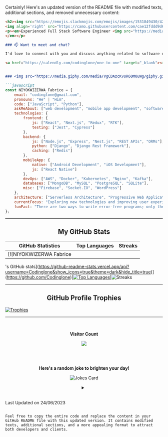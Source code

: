 Certainly! Here's an updated version of the README file with modified texts, additional sections, and removed unnecessary content:

```markdown
<h2><img src="https://emojis.slackmojis.com/emojis/images/1531849430/4246/blob-sunglasses.gif?1531849430" width="30"/> Hi there, I'm NIYOKWIZERWA Fabrice! <img src="https://media.giphy.com/media/12oufCB0MyZ1Go/giphy.gif" width="50"></h2>
<img align='right' src="https://camo.githubusercontent.com/cae12fddd9d6982901d82580bdf321d81fb299141098ca1c2d4891870827bf17/68747470733a2f2f6d69726f2e6d656469756d2e636f6d2f6d61782f313336302f302a37513379765349765f7430696f4a2d5a2e676966" width="230">
<p><em>Experienced Full Stack Software Engineer <img src="https://media.giphy.com/media/WUlplcMpOCEmTGBtBW/giphy.gif" width="30"> 
</em></p>

### 📫 Want to meet and chat?

I'd love to connect with you and discuss anything related to software development, web/mobile app development, or your project requirements. Please schedule a meeting with me using the link below:

<a href="https://calendly.com/codinglone/one-to-one" target="_blank"><img width="498" alt="meet_link" src="https://user-images.githubusercontent.com/15426564/144297439-f530f383-e73e-41e0-9914-a9b7d3f432e5.png"></a>


### <img src="https://media.giphy.com/media/VgCDAzcKvsR6OM0uWg/giphy.gif" width="50"> About Me

```javascript
const NIYOKWIZERWA_Fabrice = {
    email: "codinglone@gmail.com",
    pronouns: "He" | "Him",
    code: ["JavaScript", "Python"],
    askMeAbout: ["web development", "mobile app development", "software architecture"],
    technologies: {
        frontend: {
            js: ["React", "Next.js", "Redux", "RTK"],
            testing: ["Jest", "Cypress"]
        },
        backend: {
            js: ["Node.js", "Express", "Nest.js", "REST APIs", "ORMs"],
            python: ["Django", "Django Rest Framework"],
            caching: ["Redis"]
        },
        mobileApp: {
            native: ["Android Development", "iOS Development"],
            js: ["React Native"]
        },
        devOps: ["AWS", "Docker", "Kubernetes", "Nginx", "Kafka"],
        databases: ["MongoDB", "MySQL", "PostgreSQL", "SQLite"],
        misc: ["Firebase", "Socket.IO", "WordPress"]
    },
    architecture: ["Serverless Architecture", "Progressive Web Applications", "Single Page Applications"],
    currentFocus: "Exploring new technologies and improving user experiences",
    funFact: "There are two ways to write error-free programs; only the third one works"
};
```

---

<p align="center">
 <h2 align="center">My GitHub Stats</h2>

|GitHub Statistics|Top Languages|Streaks|
|-|-|-|
|[![NIYOKWIZERWA Fabrice

's GitHub stats](https://github-readme-stats.vercel.app/api?username=Codinglone&show_icons=true&theme=dark&hide_title=true)](https://github.com/Codinglone)|[![Top Languages](https://github-readme-stats.vercel.app/api/top-langs/?username=Codinglone&show_icons=true&theme=dark&layout=compact&hide_title=true)](https://github.com/Codinglone)|![Streaks](https://github-readme-streak-stats.herokuapp.com/?user=Codinglone&theme=dark)
<hr>

<p align="center">
  <h2 align="center">GitHub Profile Trophies</h2>
</p>

[![Trophies](https://github-profile-trophy.vercel.app/?username=Codinglone&column=8&margin-w=20&margin-h=0&no-bg=true&no-frame=true&theme=nord)](https://github.com/Codinglone)
<hr>

<div align="center">
<br><p align="centre"><b>Visitor Count</b></p>  
<p align="center"><img align="center" src="https://profile-counter.glitch.me/{Codinglone}/count.svg" /></p> 
<br></div>

<div align="center">
 <br>
 <p align="centre"><b>Here's a random joke to brighten your day!</b></p>
 
![Jokes Card](https://readme-jokes.vercel.app/api)
 
<details><summary align="center"> </samp></summary><p align ="centre"> Refresh the page to load a new joke</p></details>
<br>
</div>

Last Updated on 24/06/2023
```

Feel free to copy the entire code and replace the content in your GitHub README file with this updated version. It contains modified texts, additional sections, and a more appealing format to attract both developers and clients.
